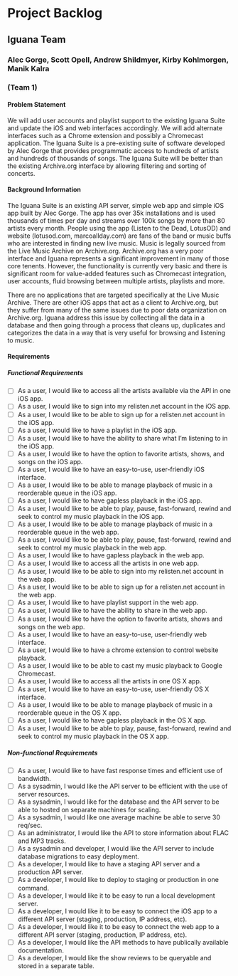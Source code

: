 # Project Backlog
## Iguana Team
### Alec Gorge, Scott Opell, Andrew Shildmyer, Kirby Kohlmorgen, Manik Kalra
### (Team 1)

#### Problem Statement
We will add user accounts and playlist support to the existing Iguana Suite and update the iOS and web interfaces accordingly. We will add alternate interfaces such as a Chrome extension and possibly a Chromecast application. The Iguana Suite is a pre-existing suite of software developed by Alec Gorge that provides programmatic access to hundreds of artists and hundreds of thousands of songs. The Iguana Suite will be better than the existing Archive.org interface by allowing filtering and sorting of concerts.

#### Background Information
The Iguana Suite is an existing API server, simple web app and simple iOS app built by Alec Gorge. The app has over 35k installations and is used thousands of times per day and streams over 100k songs by more than 80 artists every month. People using the app (Listen to the Dead, LotusOD) and website (lotusod.com, marcoallday.com) are fans of the band or music buffs who are interested in finding new live music. Music is legally sourced from the Live Music Archive on Archive.org. Archive.org has a very poor interface and Iguana represents a significant improvement in many of those core tenents. However, the functionality is currently very basic and there is significant room for value-added features such as Chromecast integration, user accounts, fluid browsing between multiple artists, playlists and more.

There are no applications that are targeted specifically at the Live Music Archive. There are other iOS apps that act as a client to Archive.org, but they suffer from many of the same issues due to poor data organization on Archive.org. Iguana address this issue by collecting all the data in a database and then going through a process that cleans up, duplicates and categorizes the data in a way that is very useful for browsing and listening to music.

#### Requirements
##### Functional Requirements
- [ ] As a user, I would like to access all the artists  available via the API in one iOS app.
- [ ] As a user, I would like to sign into my relisten.net account in the iOS app. 
- [ ] As a user, I would like to be able to sign up for a relisten.net account in the iOS app.
- [ ] As a user, I would like to have a playlist in the iOS app.
- [ ] As a user, I would like to have the ability to share what I’m listening to in the iOS app.
- [ ] As a user, I would like to have the option to favorite artists, shows, and songs on the iOS app. 
- [ ] As a user, I would like to have an easy-to-use, user-friendly iOS interface.
- [ ] As a user, I would like to be able to manage playback of music in a reorderable queue in the iOS app.
- [ ] As a user, I would like to have gapless playback in the iOS app.
- [ ] As a user, I would like to be able to play, pause, fast-forward, rewind and seek to control my music playback in the iOS app.
- [ ] As a user, I would like to be able to manage playback of music in a reorderable queue in the web app.
- [ ] As a user, I would like to be able to play, pause, fast-forward, rewind and seek to control my music playback in the web app.
- [ ] As a user, I would like to have gapless playback in the web app.
- [ ] As a user, I would like to access all the artists in one web app.
- [ ] As a user, I would like to be able to sign into my relisten.net account in the web app.
- [ ] As a user, I would like to be able to sign up for a relisten.net account in the web app.
- [ ] As a user, I would like to have playlist support in the web app.
- [ ] As a user, I would like to have the ability to share in the web app. 
- [ ] As a user, I would like to have the option to favorite artists, shows and songs on the web app. 
- [ ] As a user, I would like to have an easy-to-use, user-friendly web interface.
- [ ] As a user, I would like to have a chrome extension to control website playback.
- [ ] As a user, I would like to be able to cast my music playback to Google Chromecast.
- [ ] As a user, I would like to access all the artists in one OS X app.
- [ ] As a user, I would like to have an easy-to-use, user-friendly OS X interface.
- [ ] As a user, I would like to be able to manage playback of music in a reorderable queue in the OS X app.
- [ ] As a user, I would like to have gapless playback in the OS X app.
- [ ] As a user, I would like to be able to play, pause, fast-forward, rewind and seek to control my music playback in the OS X app.

##### Non-functional Requirements
- [ ] As a user, I would like to have fast response times and efficient use of bandwidth.
- [ ] As a sysadmin, I would like the API server to be efficient with the use of server resources.
- [ ] As a sysadmin, I would like for the database and the API server to be able to hosted on separate machines for scaling.
- [ ] As a sysadmin, I would like one average machine be able to serve 30 req/sec.
- [ ] As an administrator, I would like the API to store information about FLAC and MP3 tracks.
- [ ] As a sysadmin and developer, I would like the API server to include database migrations to easy deployment.
- [ ] As a developer, I would like to have a staging API server and a production API server.
- [ ] As a developer, I would like to deploy to staging or production in one command.
- [ ] As a developer, I would like it to be easy to run a local development server.
- [ ] As a developer, I would like it to be easy to connect the iOS app to a different API server (staging, production, IP address, etc).
- [ ] As a developer, I would like it to be easy to connect the web app to a different API server (staging, production, IP address, etc).
- [ ] As a developer, I would like the API methods to have publically available documentation.
- [ ] As a developer, I would like the show reviews to be queryable and stored in a separate table.